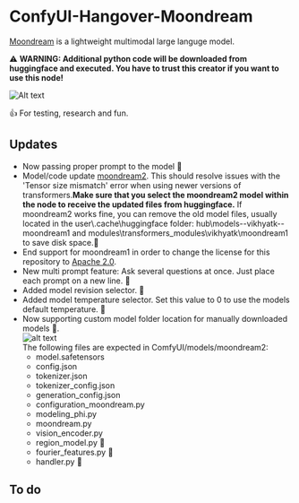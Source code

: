 # ConfyUI-Hangover-Moondream

[Moondream](https://huggingface.co/vikhyatk/moondream2) is a lightweight multimodal large languge model.

⚠️ **WARNING: Additional python code will be downloaded from huggingface and executed. You have to trust this creator if you want to use this node!**

![Alt text](images/workflow2.png)

👍 For testing, research and fun.

## Updates

* Now passing proper prompt to the model 🐞
* Model/code update [moondream2](https://huggingface.co/vikhyatk/moondream2). This should resolve issues with the 'Tensor size mismatch' error when using newer versions of transformers.**Make sure that you select the moondream2 model within the node to receive the updated files from huggingface.** If moondream2 works fine, you can remove the old model files, usually located in the user\\.cache\huggingface folder: hub\models--vikhyatk--moondream1 and modules\transformers_modules\vikhyatk\moondream1 to save disk space.🔄
* End support for moondream1 in order to change the license for this repository to [Apache 2.0](https://choosealicense.com/licenses/apache-2.0/).
* New multi prompt feature: Ask several questions at once. Just place each prompt on a new line. 🔄
* Added model revision selector. 🔄
* Added model temperature selector. Set this value to 0 to use the models default temperature. 🔄
* Now supporting custom model folder location for manually downloaded models 🔄. \
  ![alt text](images/custom_location.PNG) \
  The following files are expected in ComfyUI/models/moondream2:
  - model.safetensors
  - config.json
  - tokenizer.json
  - tokenizer_config.json
  - generation_config.json
  - configuration_moondream.py
  - modeling_phi.py
  - moondream.py
  - vision_encoder.py
  - region_model.py 🔄
  - fourier_features.py 🔄
  - handler.py 🔄


## To do
